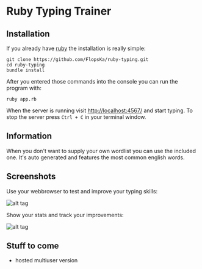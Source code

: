 Ruby Typing Trainer
===================

Installation
------------
If you already have [ruby](https://www.ruby-lang.org/) the installation is really simple:

    git clone https://github.com/FlopsKa/ruby-typing.git
    cd ruby-typing
    bundle install
    
After you entered those commands into the console you can run the program with:

    ruby app.rb

When the server is running visit [http://localhost:4567/](http://localhost:4567/) 
and start typing. To stop the server press `Ctrl + C` in your terminal 
window.


Information
-----------
When you don't want to supply your own wordlist you can use the included
one. It's auto generated and features the most common english words.


Screenshots
-----------

Use your webbrowser to test and improve your typing skills:  
  
![alt tag](https://raw2.github.com/FlopsKa/ruby-typing/gh-pages/images/ruby_typing_enter.png)


Show your stats and track your improvements:  
  
![alt tag](https://raw2.github.com/FlopsKa/ruby-typing/gh-pages/images/ruby_typing_stats.png)


Stuff to come
-------------

- hosted multiuser version

